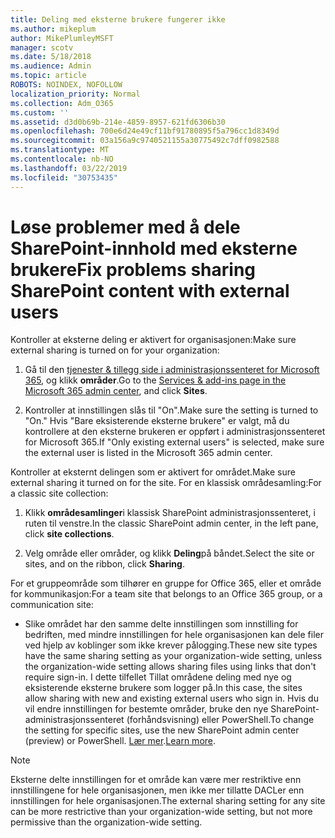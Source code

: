 ```yaml
---
title: Deling med eksterne brukere fungerer ikke
ms.author: mikeplum
author: MikePlumleyMSFT
manager: scotv
ms.date: 5/18/2018
ms.audience: Admin
ms.topic: article
ROBOTS: NOINDEX, NOFOLLOW
localization_priority: Normal
ms.collection: Adm_O365
ms.custom: ''
ms.assetid: d3d0b69b-214e-4859-8957-621fd6306b30
ms.openlocfilehash: 700e6d24e49cf11bf91780895f5a796cc1d8349d
ms.sourcegitcommit: 03a156a9c9740521155a30775492c7dff0982588
ms.translationtype: MT
ms.contentlocale: nb-NO
ms.lasthandoff: 03/22/2019
ms.locfileid: "30753435"
---
```

# <a name="fix-problems-sharing-sharepoint-content-with-external-users"></a><span data-ttu-id="563a5-102">Løse problemer med å dele SharePoint-innhold med eksterne brukere</span><span class="sxs-lookup"><span data-stu-id="563a5-102">Fix problems sharing SharePoint content with external users</span></span>

<span data-ttu-id="563a5-103">Kontroller at eksterne deling er aktivert for organisasjonen:</span><span class="sxs-lookup"><span data-stu-id="563a5-103">Make sure external sharing is turned on for your organization:</span></span>
  
1. <span data-ttu-id="563a5-104">Gå til den [tjenester &amp; tillegg side i administrasjonssenteret for Microsoft 365](https://portal.office.com/adminportal/home#/Settings/ServicesAndAddIns), og klikk **områder**.</span><span class="sxs-lookup"><span data-stu-id="563a5-104">Go to the [Services &amp; add-ins page in the Microsoft 365 admin center](https://portal.office.com/adminportal/home#/Settings/ServicesAndAddIns), and click **Sites**.</span></span>
    
2. <span data-ttu-id="563a5-105">Kontroller at innstillingen slås til "On".</span><span class="sxs-lookup"><span data-stu-id="563a5-105">Make sure the setting is turned to "On."</span></span> <span data-ttu-id="563a5-106">Hvis "Bare eksisterende eksterne brukere" er valgt, må du kontrollere at den eksterne brukeren er oppført i administrasjonssenteret for Microsoft 365.</span><span class="sxs-lookup"><span data-stu-id="563a5-106">If "Only existing external users" is selected, make sure the external user is listed in the Microsoft 365 admin center.</span></span>
    
<span data-ttu-id="563a5-107">Kontroller at eksternt delingen som er aktivert for området.</span><span class="sxs-lookup"><span data-stu-id="563a5-107">Make sure external sharing it turned on for the site.</span></span> <span data-ttu-id="563a5-108">For en klassisk områdesamling:</span><span class="sxs-lookup"><span data-stu-id="563a5-108">For a classic site collection:</span></span>
  
1. <span data-ttu-id="563a5-109">Klikk **områdesamlinger**i klassisk SharePoint administrasjonssenteret, i ruten til venstre.</span><span class="sxs-lookup"><span data-stu-id="563a5-109">In the classic SharePoint admin center, in the left pane, click **site collections**.</span></span>
    
2. <span data-ttu-id="563a5-110">Velg område eller områder, og klikk **Deling**på båndet.</span><span class="sxs-lookup"><span data-stu-id="563a5-110">Select the site or sites, and on the ribbon, click **Sharing**.</span></span>
    
<span data-ttu-id="563a5-111">For et gruppeområde som tilhører en gruppe for Office 365, eller et område for kommunikasjon:</span><span class="sxs-lookup"><span data-stu-id="563a5-111">For a team site that belongs to an Office 365 group, or a communication site:</span></span>
  
- <span data-ttu-id="563a5-112">Slike området har den samme delte innstillingen som innstilling for bedriften, med mindre innstillingen for hele organisasjonen kan dele filer ved hjelp av koblinger som ikke krever pålogging.</span><span class="sxs-lookup"><span data-stu-id="563a5-112">These new site types have the same sharing setting as your organization-wide setting, unless the organization-wide setting allows sharing files using links that don't require sign-in.</span></span> <span data-ttu-id="563a5-113">I dette tilfellet Tillat områdene deling med nye og eksisterende eksterne brukere som logger på.</span><span class="sxs-lookup"><span data-stu-id="563a5-113">In this case, the sites allow sharing with new and existing external users who sign in.</span></span> <span data-ttu-id="563a5-114">Hvis du vil endre innstillingen for bestemte områder, bruke den nye SharePoint-administrasjonssenteret (forhåndsvisning) eller PowerShell.</span><span class="sxs-lookup"><span data-stu-id="563a5-114">To change the setting for specific sites, use the new SharePoint admin center (preview) or PowerShell.</span></span> <span data-ttu-id="563a5-115">[Lær mer](https://go.microsoft.com/fwlink/?linkid=871863).</span><span class="sxs-lookup"><span data-stu-id="563a5-115">[Learn more](https://go.microsoft.com/fwlink/?linkid=871863).</span></span>
    
> [!NOTE]
> <span data-ttu-id="563a5-116">Eksterne delte innstillingen for et område kan være mer restriktive enn innstillingene for hele organisasjonen, men ikke mer tillatte DACLer enn innstillingen for hele organisasjonen.</span><span class="sxs-lookup"><span data-stu-id="563a5-116">The external sharing setting for any site can be more restrictive than your organization-wide setting, but not more permissive than the organization-wide setting.</span></span> 
  

